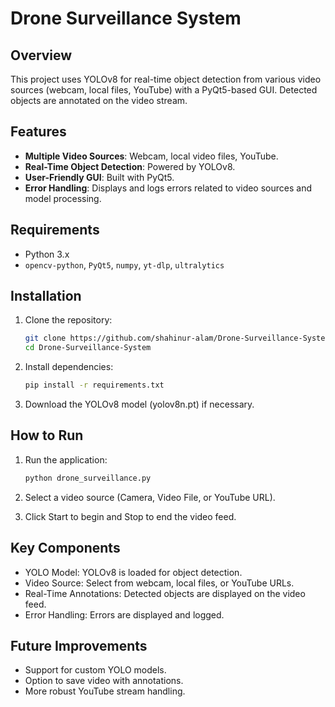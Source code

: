 # Drone Surveillance System

## Overview

This project uses YOLOv8 for real-time object detection from various video sources (webcam, local files, YouTube) with a PyQt5-based GUI. Detected objects are annotated on the video stream.

## Features

- **Multiple Video Sources**: Webcam, local video files, YouTube.
- **Real-Time Object Detection**: Powered by YOLOv8.
- **User-Friendly GUI**: Built with PyQt5.
- **Error Handling**: Displays and logs errors related to video sources and model processing.

## Requirements

- Python 3.x
- `opencv-python`, `PyQt5`, `numpy`, `yt-dlp`, `ultralytics`

## Installation

1. Clone the repository:

   ```bash
   git clone https://github.com/shahinur-alam/Drone-Surveillance-System.git
   cd Drone-Surveillance-System
   ```
2. Install dependencies:

   ```bash
   pip install -r requirements.txt
   ```
3. Download the YOLOv8 model (yolov8n.pt) if necessary.

## How to Run

1. Run the application:

   ```bash
   python drone_surveillance.py
   ```
2. Select a video source (Camera, Video File, or YouTube URL).
3. Click Start to begin and Stop to end the video feed.

## Key Components
- YOLO Model: YOLOv8 is loaded for object detection.
- Video Source: Select from webcam, local files, or YouTube URLs.
- Real-Time Annotations: Detected objects are displayed on the video feed.
- Error Handling: Errors are displayed and logged.

## Future Improvements
- Support for custom YOLO models.
- Option to save video with annotations.
- More robust YouTube stream handling.
